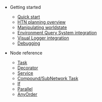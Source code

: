 - Getting started

    - [Quick start](quickstart.md)
    - [HTN planning overview](planning.md)
    - [Manipulating worldstate](manipulating-worldstate.md)
    - [Environment Query System integration](eqs.md)
    - [Visual Logger integration](vislog.md)
    - [Debugging](debugging.md)
    
- Node reference

    - [Task](task.md)
    - [Decorator](decorator.md)
    - [Service](service.md)
    - [Compound/SubNetwork Task](compound-task.md)
    - [If](if.md)
    - [Parallel](parallel.md)
    - [AnyOrder](anyorder.md)
